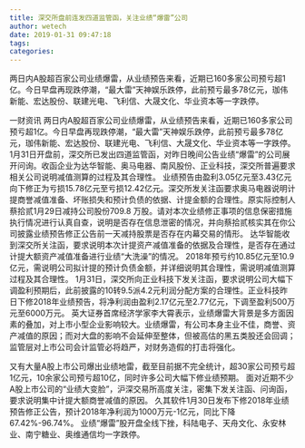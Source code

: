 ```yaml
---
title: 深交所盘前连发四道监管函，关注业绩“爆雷”公司
author: wetech
date: 2019-01-31 09:47:18
tags: 
categories: 
---
```

两日内A股超百家公司业绩爆雷，从业绩预告来看，近期已160多家公司预亏超1亿。今日早盘再现跌停潮，“最大雷”天神娱乐跌停，此前预亏最多78亿元，珈伟新能、宏达股份、联建光电、飞利信、大晟文化、华业资本等一字跌停。
<!-- more -->
一财资讯
两日内A股超百家公司业绩爆雷，从业绩预告来看，近期已160多家公司预亏超1亿。今日早盘再现跌停潮，“最大雷”天神娱乐跌停，此前预亏最多78亿元，珈伟新能、宏达股份、联建光电、飞利信、大晟文化、华业资本等一字跌停。
1月31日开盘前，深交所已发出四道监管函，对昨日晚间公告业绩“爆雷”的公司展开问询。收函企业为达华智能、奥马电器、南风股份、正业科技，深交所普遍要求相关公司说明减值测算的过程及其合理性。
业绩预告由盈利3.05亿元至3.43亿元向下修正为亏损15.78亿元至亏损12.42亿元。深交所发关注函要求奥马电器说明计提商誉减值准备、坏账损失和预计负债的依据、计提金额的合理性。原实际控制人蔡拾贰1月29日减持公司股份709.8 万股。请对本次业绩修正事项的信息保密措施执行情况进行认真自查，说明是否存在信息泄密的情况，并向蔡拾贰核实其在你公司披露业绩预告修正公告前一天减持股票是否存在内幕交易的情形。
达华智能收到深交所关注函，要求说明本次计提资产减值准备的依据及合理性，是否存在通过计提大额资产减值准备进行业绩“大洗澡”的情况。
2018年预亏约10.85亿元至10.9亿元，需说明公司拟计提的预计负债金额，并详细说明其合理性，需说明减值测算过程及其合理性。
1月31日，深交所向正业科技下发关注函，要求说明公司大幅下调盈利预期后，此前披露的10转9.5派4.2元利润分配方案的合理性。正业科技昨日下修2018年业绩预告，将净利润由盈利2.17亿元至2.77亿元，下调至盈利500万元至6000万元。
英大证券首席经济学家李大霄表示，业绩爆雷大背景是多方面因素的叠加，对上市小型企业影响较大。业绩爆雷，有公司本身主业不佳，商誉、资产减值的原因；而对大盘的影响不会延伸至整体，但被高估的黑五类股还会回调；监管层对上市公司会计监管必将趋严，对财务造假的打击将强化。
 
 
又有大量A股上市公司爆出业绩地雷，截至目前据不完全统计，超30家公司预亏超1亿元，10余家公司预亏超10亿，同时许多公司大幅下修业绩预期。
面对近期不少A股上市公司的“业绩大变脸”，沪深交易所高度关注，密集下发关注函、问询函，要求说明集中计提大额商誉减值的原因。
久其软件1月30日发布下修2018年业绩预告修正公告，预计2018年净利润为1000万元-1亿元，同比下降67.42%-96.74%。
业绩“爆雷”股开盘全线下挫，科陆电子、天舟文化、永安林业、南宁糖业、奥维通信均一字跌停。
